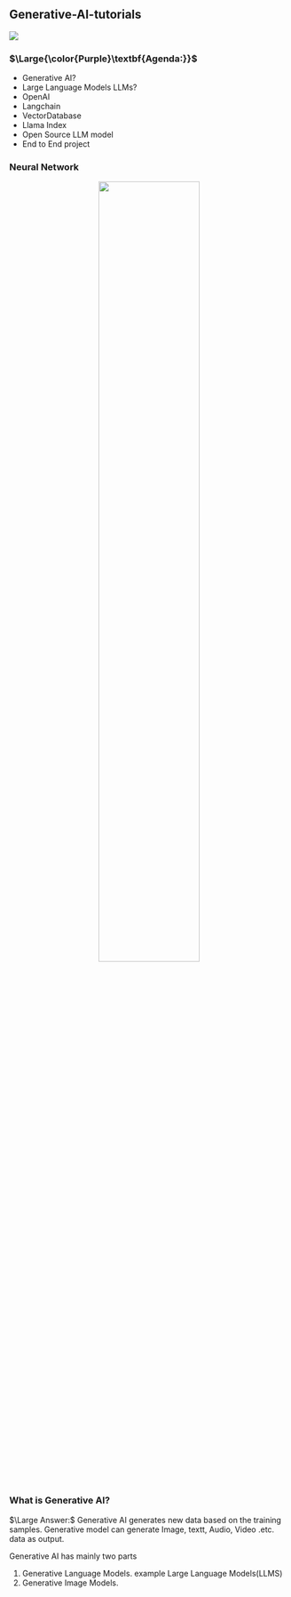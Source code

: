 ## Generative-AI-tutorials
![](https://user-images.githubusercontent.com/12748752/150695343-8977b5d0-3cd4-4959-b90e-9fe72d336d42.png)
### $\Large{\color{Purple}\textbf{Agenda:}}$
* Generative AI?
* Large Language Models LLMs?
* OpenAI
* Langchain
* VectorDatabase
* Llama Index
* Open Source LLM model
* End to End project
  
### Neural Network

<p align="center">
 <img src="https://github.com/iAmKankan/Generative-AI-tutorials/assets/12748752/6001fe67-c59b-4f15-abaa-4f4646aa4481" width=60%/>
</p>

### What is Generative AI?
$\Large Answer:$ Generative AI generates new data based on the training samples. Generative model can generate Image, textt, Audio, Video .etc. data as output.

Generative AI has mainly two parts
1) Generative Language Models. example Large Language Models(LLMS)
2) Generative Image Models.
